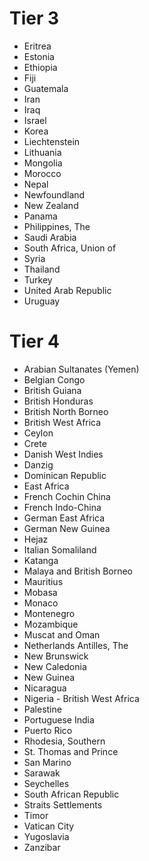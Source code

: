 # Tier 3
* Eritrea
* Estonia
* Ethiopia
* Fiji
* Guatemala
* Iran
* Iraq
* Israel
* Korea
* Liechtenstein
* Lithuania
* Mongolia
* Morocco
* Nepal
* Newfoundland
* New Zealand
* Panama
* Philippines, The
* Saudi Arabia
* South Africa, Union of
* Syria
* Thailand
* Turkey
* United Arab Republic
* Uruguay
# Tier 4
* Arabian Sultanates (Yemen)
* Belgian Congo
* British Guiana
* British Honduras
* British North Borneo
* British West Africa
* Ceylon
* Crete
* Danish West Indies
* Danzig
* Dominican Republic
* East Africa
* French Cochin China
* French Indo-China
* German East Africa
* German New Guinea
* Hejaz
* Italian Somaliland
* Katanga
* Malaya and British Borneo
* Mauritius
* Mobasa
* Monaco
* Montenegro
* Mozambique
* Muscat and Oman
* Netherlands Antilles, The
* New Brunswick
* New Caledonia
* New Guinea
* Nicaragua
* Nigeria - British West Africa
* Palestine
* Portuguese India
* Puerto Rico
* Rhodesia, Southern
* St. Thomas and Prince
* San Marino
* Sarawak
* Seychelles
* South African Republic
* Straits Settlements
* Timor
* Vatican City
* Yugoslavia
* Zanzibar
